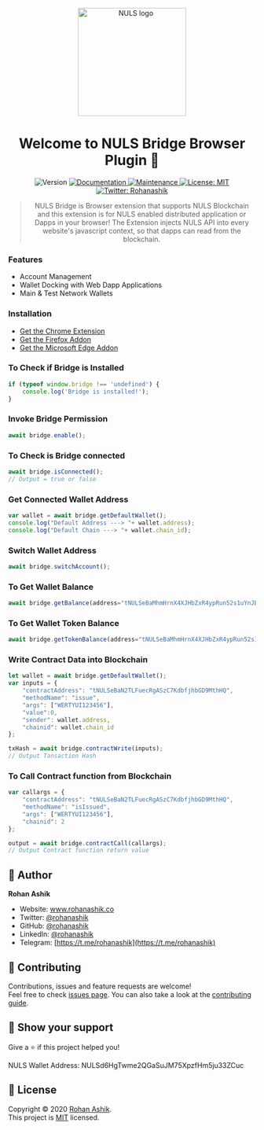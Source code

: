 
<p align="center">
  <a href="https://nuls.io" target="_blank" rel="noopener noreferrer"><img width="220" src="https://wallet.nuls.io/dist/img/logo.ef0bcec3.svg" alt="NULS logo"></a></p>

<h1 align="center">Welcome to NULS Bridge Browser Plugin 👋</h1>
<p align="center">
  <img alt="Version" src="https://img.shields.io/badge/version-0.4.5-blue.svg?cacheSeconds=2592000" />
  <a href="https://github.com/rohanashik/nulsbridge#readme" target="_blank">
    <img alt="Documentation" src="https://img.shields.io/badge/documentation-yes-brightgreen.svg" />
  </a>
  <a href="https://github.com/kefranabg/readme-md-generator/graphs/commit-activity" target="_blank">
    <img alt="Maintenance" src="https://img.shields.io/badge/Maintained%3F-yes-green.svg" />
  </a>
  <a href="https://github.com/rohanashik/nulsbridge/blob/master/LICENSE" target="_blank">
    <img alt="License: MIT" src="https://img.shields.io/badge/license-MIT-yellow.svg" />
  </a>
  <a href="https://twitter.com/Nuls" target="_blank">
    <img alt="Twitter: Rohanashik" src="https://img.shields.io/twitter/follow/Nuls.svg?style=social" />
  </a>
</p>

> <p align="center">NULS Bridge is Browser extension that supports NULS Blockchain and this extension is for NULS enabled distributed application or Dapps in your browser! The Extension injects NULS API into every website's javascript context, so that dapps can read from the blockchain.</p>


### Features

- Account Management
- Wallet Docking with Web Dapp Applications
- Main & Test Network Wallets


### Installation

- [Get the Chrome Extension](https://github.com/rohanashik/nulsbridge)
- [Get the Firefox Addon](https://github.com/rohanashik/nulsbridge)
- [Get the Microsoft Edge Addon](https://github.com/rohanashik/nulsbridge)



### To Check if Bridge is Installed

```javascript
if (typeof window.bridge !== 'undefined') {
    console.log('Bridge is installed!');
}
```

### Invoke Bridge Permission 

```javascript
await bridge.enable();
```

### To Check is Bridge connected 

```javascript
await bridge.isConnected();
// Output = true or false
```

### Get Connected Wallet Address

```javascript
var wallet = await bridge.getDefaultWallet();
console.log("Default Address ---> "+ wallet.address);
console.log("Default Chain ---> "+ wallet.chain_id);
```

### Switch Wallet Address

```javascript
await bridge.switchAccount();
```
### To Get Wallet Balance

```javascript
await bridge.getBalance(address="tNULSeBaMhmHrnX4XJHbZxR4ypRun52s1uYnJB", chainid=2, assetChainId=2);
```


### To Get Wallet Token Balance

```javascript
await bridge.getTokenBalance(address="tNULSeBaMhmHrnX4XJHbZxR4ypRun52s1uYnJB", chainid=2, "tNULSeBaNBWvMJc6RxtwabsDux3mgPjEKtb3Lm");
```

### Write Contract Data into Blockchain

```javascript
let wallet = await bridge.getDefaultWallet();
var inputs = {
    "contractAddress": "tNULSeBaN2TLFuecRgASzC7KdbfjhbGD9MthHQ",
    "methodName": "issue",
    "args": ["WERTYUI123456"],
    "value":0,
    "sender": wallet.address,
    "chainid": wallet.chain_id
};

txHash = await bridge.contractWrite(inputs);
// Output Tansaction Hash
```

### To Call Contract function from Blockchain

```javascript
var callargs = {
    "contractAddress": "tNULSeBaN2TLFuecRgASzC7KdbfjhbGD9MthHQ",
    "methodName": "isIssued",
    "args": ["WERTYUI123456"],
    "chainid": 2
};

output = await bridge.contractCall(callargs);
// Output Contract function return value
```




## 👤 Author

**Rohan Ashik**

* Website: www.rohanashik.co
* Twitter: [@rohanashik](https://twitter.com/rohanashik)
* GitHub: [@rohanashik](https://github.com/rohanashik)
* LinkedIn: [@rohanashik](https://linkedin.com/in/rohanashik)
* Telegram: [https://t.me/rohanashik](https://t.me/rohanashik)

## 🤝 Contributing

Contributions, issues and feature requests are welcome!<br />Feel free to check [issues page](https://github.com/rohanashik/nulsbridge/issues). You can also take a look at the [contributing guide](https://github.com/rohanashik/nulsbridge/blob/master/CONTRIBUTION.md).

## 👏 Show your support

Give a ⭐ if this project helped you!

NULS Wallet Address:
NULSd6HgTwme2QGaSuJM75XpzfHm5ju33ZCuc


## 📝 License

Copyright © 2020 [Rohan Ashik](https://github.com/rohanashik). <br/>
This project is [MIT](https://github.com/rohanashik/nulsbridge/blob/master/LICENSE) licensed.
